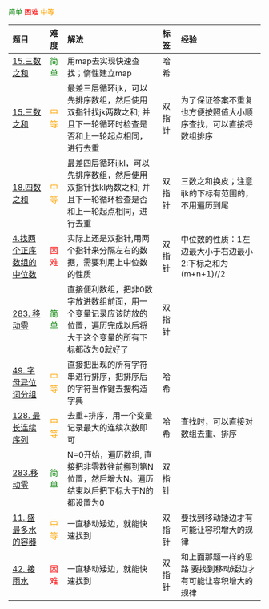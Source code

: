 <span style="color:green">简单</span>
<span style="color:red">困难</span>
<span style="color:orange">中等</span>



|题目|难度|解法|标签|经验|
|:--------|:-----------|:-----------|:---------------|:-------|
| <a href='https://leetcode.cn/problems/two-sum/?envType=study-plan-v2&envId=top-100-liked'> 15.三数之和</a> |<span style="color:green">简单</span>| 用map去实现快速查找；惰性建立map  |   哈希      |
| <a href='https://leetcode.cn/problems/3sum/description/'> 15.三数之和</a> |<span style="color:orange">中等</span>| 最差三层循环ijk，可以先排序数组，然后使用双指针找jk两数之和; 并且下一轮循环时检查是否和上一轮起点相同，进行去重  | 双指针   |为了保证答案不重复也方便按照值大小顺序查找，可以直接将数组排序      |
| <a href='https://leetcode.cn/problems/4sum/description/'> 18.四数之和</a> |<span style="color:orange">中等</span>| 最差四层循环ijkl，可以先排序数组，然后使用双指针找kl两数之和; 并且下一轮循环检查是否和上一轮起点相同，进行去重  | 双指针   |  三数之和换皮；注意ijk的下标有范围的，不用遍历到尾 |
| <a href='https://leetcode.cn/problems/median-of-two-sorted-arrays/'> 4.找两个正序数组的中位数</a>|<span style="color:red">困难</span> | 实际上还是双指针,用两个指针来分隔左右的数据，需要利用上中位数的性质 | 双指针  | 中位数的性质：1左边最大小于右边最小 2:下标之和为(m+n+1)//2|
| <a href='https://leetcode.cn/problems/move-zeroes/description/?envType=study-plan-v2&envId=top-100-liked'>283. 移动零</a>|<span style="color:green">简单</span>|  直接便利数组，把非0数字放进数组前面，用一个变量记录应该防放的位置，遍历完成以后将大于这个变量的所有下标都改为0就好了    |  双指针  | 
| <a href='https://leetcode.cn/problems/group-anagrams/description/?envType=study-plan-v2&envId=top-100-liked'> 49. 字母异位词分组</a>|<span style="color:orange">中等</span>|  直接把出现的所有字符串进行排序，把排序后的字符当作键去搜构造字典    | 哈希   | 
| <a href='https://leetcode.cn/problems/longest-consecutive-sequence/description/?envType=study-plan-v2&envId=top-100-liked'> 128. 最长连续序列</a> | <span style="color:orange">中等</span>|  去重+排序，用一个变量记录最大的连续次数即可    | 哈希   |  查找时，可以直接对数组去重、排序
| <a href='https://leetcode.cn/problems/move-zeroes/description/?envType=study-plan-v2&envId=top-100-liked'> 283.移动零</a> | <span style="color:green">简单</span>|  N=0开始，遍历数组, 直接把非零数往前挪到第N位置，然后增大N。遍历结束以后把下标大于N的都设置为0   |  双指针  |  
| <a href='https://leetcode.cn/problems/container-with-most-water/?envType=study-plan-v2&envId=top-100-liked'> 11. 盛最多水的容器</a> | <span style="color:orange">中等</span>|  一直移动矮边，就能快速找到   | 双指针   |  要找到移动矮边才有可能让容积增大的规律
| <a href='https://leetcode.cn/problems/trapping-rain-water/?envType=study-plan-v2&envId=top-100-liked'> 42. 接雨水</a> | <span style="color:red">困难</span>|  一直移动矮边，就能快速找到   | 双指针   | 和上面那题一样的思路  要找到移动矮边才有可能让容积增大的规律


